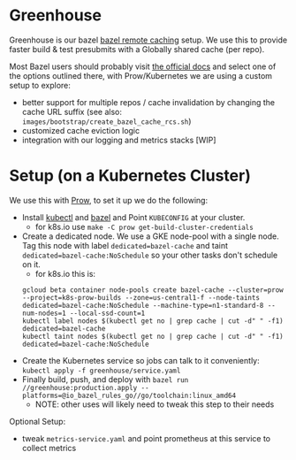 # Greenhouse

Greenhouse is our bazel [bazel remote caching](https://docs.bazel.build/versions/master/remote-caching.html) setup.
We use this to provide faster build & test presubmits with a Globally shared cache (per repo).

Most Bazel users should probably visit [the official docs](https://docs.bazel.build/versions/master/remote-caching.html) and select one of the options outlined there, with Prow/Kubernetes we are using a custom setup to explore:

- better support for multiple repos / cache invalidation by changing the cache URL suffix
  (see also: `images/bootstrap/create_bazel_cache_rcs.sh`)
- customized cache eviction logic
- integration with our logging and metrics stacks [WIP]

# Setup (on a Kubernetes Cluster)
We use this with [Prow](./../prow), to set it up we do the following:

 - Install [kubectl](https://kubernetes.io/docs/tasks/tools/install-kubectl/) and [bazel](https://bazel.build/) and Point `KUBECONFIG` at your cluster.
   - for k8s.io use `make -C prow get-build-cluster-credentials`
 - Create a dedicated node. We use a GKE node-pool with a single node. Tag this node with label `dedicated=bazel-cache` and taint `dedicated=bazel-cache:NoSchedule` so your other tasks don't schedule on it.
   - for k8s.io this is:
   ```
   gcloud beta container node-pools create bazel-cache --cluster=prow --project=k8s-prow-builds --zone=us-central1-f --node-taints dedicated=bazel-cache:NoSchedule --machine-type=n1-standard-8 --num-nodes=1 --local-ssd-count=1
   kubectl label nodes $(kubectl get no | grep cache | cut -d" " -f1) dedicated=bazel-cache
   kubectl taint nodes $(kubectl get no | grep cache | cut -d" " -f1) dedicated=bazel-cache:NoSchedule
   ```
 - Create the Kubernetes service so jobs can talk to it conveniently: `kubectl apply -f greenhouse/service.yaml`
 - Finally build, push, and deploy with `bazel run //greenhouse:production.apply --platforms=@io_bazel_rules_go//go/toolchain:linux_amd64`
   <!--TODO(bentheelder): make this easier to consume by other users?-->
   - NOTE: other uses will likely need to tweak this step to their needs


Optional Setup:
- tweak `metrics-service.yaml` and point prometheus at this service to collect metrics
